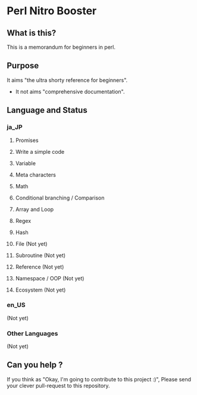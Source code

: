 # Perl Nitro Booster

## What is this?

This is a memorandum for beginners in perl.

## Purpose

It aims "the ultra shorty reference for beginners".

* It not aims "comprehensive documentation".

## Language and Status

### ja\_JP

1. Promises

2. Write a simple code

3. Variable

4. Meta characters

5. Math

6. Conditional branching / Comparison

7. Array and Loop

8. Regex

9. Hash

10. File (Not yet)

11. Subroutine (Not yet)

12. Reference (Not yet)

13. Namespace / OOP (Not yet)

14. Ecosystem (Not yet)

### en\_US

(Not yet)

### Other Languages

(Not yet)

## Can you help ?

If you think as "Okay, I'm going to contribute to this project :)", Please send your clever pull-request to this repository.


